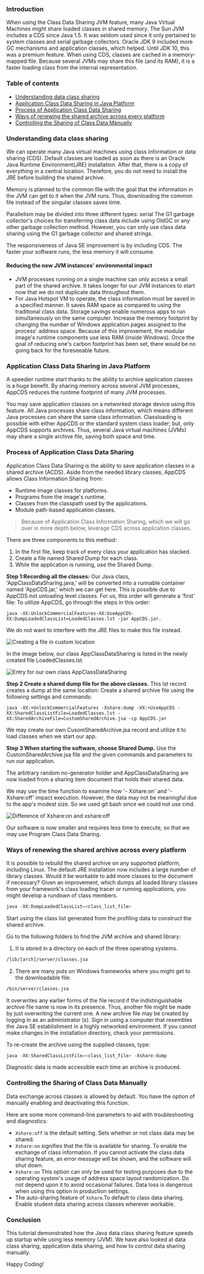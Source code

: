 ### Introduction
When using the Class Data Sharing JVM feature, many Java Virtual Machines might share loaded classes in shared memory. The Sun JVM includes a CDS since Java 1.5. It was seldom used since it only pertained to system classes and serial garbage collectors. Oracle JDK 9 included more GC mechanisms and application classes, which helped. Until JDK 10, this was a premium feature. When using CDS, classes are cached in a memory-mapped file. Because several JVMs may share this file (and its RAM), it is a faster loading class from the internal representation.

### Table of contents
- [Understanding data class sharing](#understanding-data-class-sharing)
- [Application Class Data Sharing in Java Platform](#application-class-data-sharing-in-java-platform)
- [Process of Application Class Data Sharing](#process-of-application-class-data-sharing)
- [ Ways of renewing the shared archive across every platform](#ways-of-renewing-the-shared-archive-across-every-platform)
- [Controlling the Sharing of Class Data Manually](#controlling-the-sharing-of-class-data-manually)

### Understanding data class sharing
We can operate many Java virtual machines using class information or data sharing (CDS).
Default classes are loaded as soon as there is an Oracle Java Runtime Environment(JRE) installation. After that, there is a copy of everything in a central location. Therefore, you do not need to install the JRE before building the shared archive.

Memory is planned to the common file with the goal that the information in the JVM can get to it when the JVM runs. Thus, downloading the common file instead of the singular classes saves time.

Parallelism may be divided into three different types: serial The G1 garbage collector's choices for transferring class data include using OldGC or any other garbage collection method. However, you can only use class data sharing using the G1 garbage collector and shared strings.

The responsiveness of Java SE improvement is by including CDS. The faster your software runs, the less memory it will consume.

#### Reducing the new JVM instances' environmental impact
- JVM processes running on a single machine can only access a small part of the shared archive. It takes longer for our JVM instances to start now that we do not duplicate data throughout them.
- For Java Hotspot VM to operate, the class information must be saved in a specified manner. It saves RAM space as compared to using the traditional class data. Storage savings enable numerous apps to run simultaneously on the same computer. Increase the memory footprint by changing the number of Windows application pages assigned to the process' address space. Because of this improvement, the modular image's runtime components use less RAM (inside Windows). Once the goal of reducing one's carbon footprint has been set, there would be no going back for the foreseeable future.

### Application Class Data Sharing in Java Platform
A speedier runtime start thanks to the ability to archive application classes is a huge benefit. By sharing memory across several JVM processes, AppCDS reduces the runtime footprint of many JVM processes.

You may save application classes on a networked storage device using this feature. All Java processes share class information, which means different Java processes can share the same class information. Classloading is possible with either AppCDS or the standard system class loader; but, only AppCDS supports archives. Thus, several Java virtual machines (JVMs) may share a single archive file, saving both space and time.

### Process of Application Class Data Sharing
Application Class Data Sharing is the ability to save application classes in a shared archive (ACDS).
Aside from the needed library classes, AppCDS allows Class Information Sharing from:
- Runtime image classes for platforms.
- Programs from the image's runtime.
- Classes from the classpath used by the applications.
- Module path-based application classes.
> Because of Application Class Information Sharing, which we will go over in more depth below, leverage CDS across application classes.

There are three components to this method:
1. In the first file, keep track of every class your application has stacked.
2. Create a file named Shared Dump for each class.
3. While the application is running, use the Shared Dump.

**Step 1:Recording all the classes:**
Our Java class, 'AppClassDataSharing.java,' will be converted into a runnable container named 'AppCDS.jar,' which we can get here. This is possible due to AppCDS not unloading level classes. For us, this order will generate a 'first' file: To utilize AppCDS, go through the steps in this order:

`java -XX:UnlockCommercialFeatures-XX:UseAppCDS-XX:DumpLoadedClassList=LoadedClasses.lst -jar AppCDS.jar.`

We do not want to interfere with the JRE files to make this file instead.

![Creating a file in custom location](engineering-education/class-data-sharing-in-java-with-examples/custom.jpg)

In the image below, our class AppClassDataSharing is listed in the newly created file LoadedClasses.lst.

![Entry for our own class AppClassDataSharing](engineering-education/class-data-sharing-in-java-with-examples/app.jpg)

**Step 2 Create a shared dump file for the above classes.**
This lst record creates a dump at the same location:
Create a shared archive file using the following settings and commands:

`java -XX:+UnlockCommercialFeatures -Xshare:dump -XX:+UseAppCDS -XX:SharedClassListFile=LoadedClasses.lst -XX:SharedArchiveFile=CustomSharedArchive.jsa -cp AppCDS.jar`

We may create our own CusomSharedArchive.jsa record and utilize it to load classes when we start our app.

**Step 3 When starting the software, choose Shared Dump.** Use the CustomSharedArchive.jsa file and the given commands and parameters to run our application.

The arbitrary random no-generator holder and AppClassDataSharing are now loaded from a sharing item document that holds their shared data.

We may use the time function to examine how '- Xshare:on' and '- Xshare:off' impact execution. However, the data may not be meaningful due to the app's modest size. So we used git bash since we could not use cmd.

![Difference of Xshare:on and xshare:off](engineering-education/class-data-sharing-in-java-with-examples/xshare.jpg)

Our software is now smaller and requires less time to execute, so that we may use Program Class Data Sharing.

###  Ways of renewing the shared archive across every platform
It is possible to rebuild the shared archive on any supported platform, including Linux. 
The default JRE installation now includes a large number of library classes. Would it be workable to add more classes to the document if necessary? Given an improvement, which dumps all loaded library classes from your framework's class loading tracer or running applications, you might develop a rundown of class members.

```java
java -XX:DumpLoadedClassList=<class_list_file>
```

Start using the class list generated from the profiling data to construct the shared archive.

Go to the following folders to find the JVM archive and shared library:

1. It is stored in a directory on each of the three operating systems.

```bash
/lib/[arch]/server/classes.jsa
```

2. There are many puts on Windows frameworks where you might get to the downloadable file:

```bash
/bin/server/classes.jsa
```

It overwrites any earlier forms of the file record if the indistinguishable archive file name is now in its presence. Thus, another file might be made by just overwriting the current one.
A new archive file may be created by logging in as an administrator (s). Sign in using a computer that resembles the Java SE establishment in a highly networked environment. If you cannot make changes in the installation directory, check your permissions.

To re-create the archive using the supplied classes, type:

```Java
java -XX:SharedClassListFile=<class_list_file> -Xshare:dump
```

Diagnostic data is made accessible each time an archive is produced.

### Controlling the Sharing of Class Data Manually
Data exchange across classes is allowed by default. You have the option of manually enabling and deactivating this function.

Here are some more command-line parameters to aid with troubleshooting and diagnostics:
- `Xshare:off` is the default setting.
Sets whether or not class data may be shared.
- `Xshare:on` signifies that the file is available for sharing. To enable the exchange of class information. If you cannot activate the class data sharing feature, an error message will be shown, and the software will shut down.
- `Xshare:on` This option can only be used for testing purposes due to the operating system's usage of address space layout randomization. Do not depend upon it to avoid occasional failures. Data loss is dangerous when using this option in production settings.
- The auto-sharing feature of `Xshare`.To default to class data sharing. Enable student data sharing across classes wherever workable.

### Conclusion
This tutorial demonstrated how the Java data class sharing feature speeds up startup while using less memory (JVM). We have also looked at data class sharing, application data sharing, and how to control data sharing manually.

Happy Coding!
